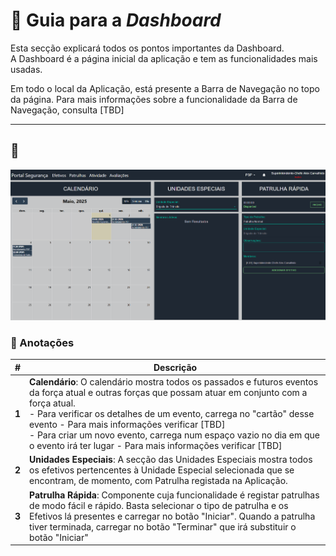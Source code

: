 # 📘 Guia para a _Dashboard_

Esta secção explicará todos os pontos importantes da Dashboard.</br>
A Dashboard é a página inicial da aplicação e tem as funcionalidades mais usadas.

Em todo o local da Aplicação, está presente a Barra de Navegação no topo da página. Para mais informações sobre a funcionalidade da Barra de Navegação, consulta [TBD]

---

## 📸
![Screenshot da Dashboard](../../images/ui/dashboard/dashboard.png)

### 🔢 Anotações

| #     | Descrição                                                                                                                                                                                                                                                                                                                                                                                                               |
|-------|-------------------------------------------------------------------------------------------------------------------------------------------------------------------------------------------------------------------------------------------------------------------------------------------------------------------------------------------------------------------------------------------------------------------------|
| **1** | **Calendário**: O calendário mostra todos os passados e futuros eventos da força atual e outras forças que possam atuar em conjunto com a força atual.</br>- Para verificar os detalhes de um evento, carrega no "cartão" desse evento - Para mais informações verificar [TBD] </br> - Para criar um novo evento, carrega num espaço vazio no dia em que o evento irá ter lugar - Para mais informações verificar [TBD] |
| **2** | **Unidades Especiais**: A secção das Unidades Especiais mostra todos os efetivos pertencentes à Unidade Especial selecionada que se encontram, de momento, com Patrulha registada na Aplicação.                                                                                                                                                                                                                         |
| **3** | **Patrulha Rápida**: Componente cuja funcionalidade é registar patrulhas de modo fácil e rápido. Basta selecionar o tipo de patrulha e os Efetivos lá presentes e carregar no botão "Iniciar". Quando a patrulha tiver terminada, carregar no botão "Terminar" que irá substituir o botão "Iniciar"                                                                                                                     |
